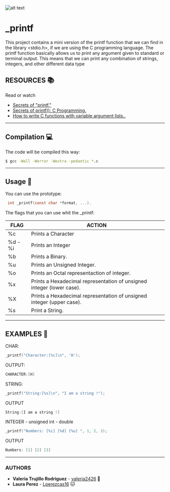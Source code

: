 ![alt text](Printf.gif)
# _printf
This project contains a mini version of the printf function that we can find in the library <stdio.h>, if we are using the C programming language. The printf function basically allows us to print any argument given to standard or terminal output. This means that we can print any combination of strings, integers, and other different data type
## RESOURCES :books:
 Read or watch
* [Secrets of "printf."](https://www.cypress.com/file/54761/download)
* [Secrets of printf(): C Programming.](https://www.youtube.com/watch?v=Y9kUWsyyChk&t=319s)
* [How to write C functions with variable argument lists..](https://www.youtube.com/watch?v=S-ak715zIIE)
---
## Compilation :computer:

 The code will be compiled this way:

```bash
$ gcc -Wall -Werror -Wextra -pedantic *.c
```
---
## Usage :mag_right:

 You can use the prototype:
```c
 int _printf(const char *format, ...).
```
 The flags that  you can use whit the _printf:

 FLAG   | ACTION
------------- | -------------
  %c  | Prints a Character
  %d - %i | Prints an Integer
  %b  | Prints a Binary.
  %u  | Prints an Unsigned Integer.
  %o  | Prints an Octal representaction of integer.
  %x  | Prints a Hexadecimal representation of unsigned integer \(lower case\).
  %X  | Prints a Hexadecimal representation of unsigned integer \(upper case\).
  %s  | Print a String.

---
## EXAMPLES :floppy_disk:

CHAR:
```C
_printf("Character:[%c]\n", 'H');
```
OUTPUT:
```C
CHARACTER:[H]
```

STRING:
```C
_printf("String:[%s]\n", "I am a string !");
```
OUTPUT
```C
String:[I am a string !]
```

INTEGER - unsigned int - double
```C
_printf("Numbers: [%i] [%d] [%u] ", 1, 2, 3);
```
OUTPUT
```C
Numbers: [1] [2] [3]
```



---

  ### AUTHORS
  * **Valeria Trujillo Rodriguez** - [valeria2426](https://github.com/valeria2426) :sunflower:
  * **Laura Perez** - [Lperezcas16](https://github.com/lperezcas16) :cat:

